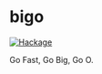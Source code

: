 bigo
===

[![Hackage](https://img.shields.io/hackage/v/bigo.svg)](https://hackage.haskell.org/package/bigo)

Go Fast, Go Big, Go O.
